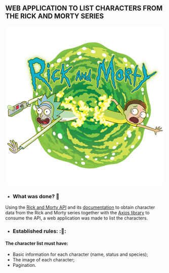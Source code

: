 ## WEB APPLICATION TO LIST CHARACTERS FROM THE RICK AND MORTY SERIES

![rick and morty portal](./images/rick-and-morty-portal-shoes-white-clothing-zavvi-23.png)

- ### What was done? :thinking:

Using the [Rick and Morty API](https://rickandmortyapi.com/) and its [documentation](https://rickandmortyapi.com/documentation/#rest) to obtain character data from the Rick and Morty series together with the [Axios library](https://axios-http.com/ptbr/docs/intro) to consume the API, a web application was made to list the characters.

- ### Established rules: ::page_with_curl::

#### The character list must have:

- Basic information for each
character (name, status and species);
- The image of each character;
- Pagination.
